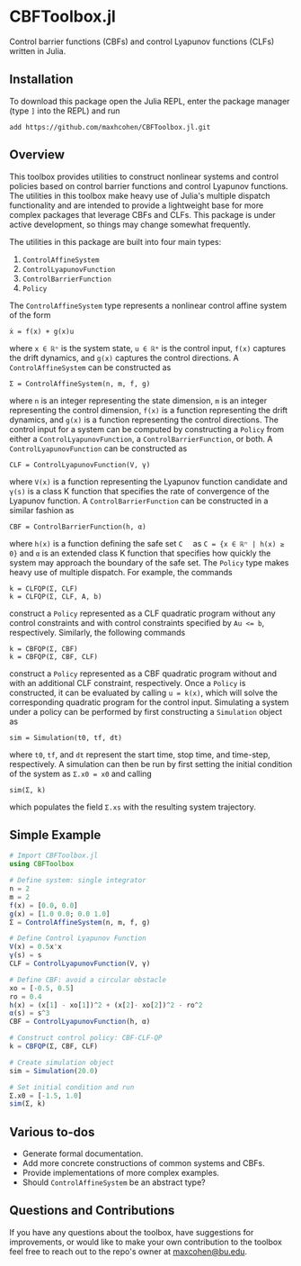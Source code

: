 # CBFToolbox.jl
Control barrier functions (CBFs) and control Lyapunov functions (CLFs) written in Julia.

## Installation
To download this package open the Julia REPL, enter the package manager (type `]` into the REPL) and run

    add https://github.com/maxhcohen/CBFToolbox.jl.git

## Overview
This toolbox provides utilities to construct nonlinear systems and control policies based on control barrier functions and control Lyapunov functions. The utilities in this toolbox make heavy use of Julia's multiple dispatch functionality and are intended to provide a lightweight base for more complex packages that leverage CBFs and CLFs. This package is under active development, so things may change somewhat frequently.

The utilities in this package are built into four main types:
1. `ControlAffineSystem`
2. `ControlLyapunovFunction`
3. `ControlBarrierFunction`
4. `Policy`

The `ControlAffineSystem` type represents a nonlinear control affine system of the form

    ẋ = f(x) + g(x)u

where `x ∈ ℝⁿ` is the system state, `u ∈ ℝᵐ` is the control input, `f(x)` captures the drift dynamics,  and `g(x)` captures the control directions. A `ControlAffineSystem` can be constructed as

    Σ = ControlAffineSystem(n, m, f, g)

where `n` is an integer representing the state dimension, `m` is an integer representing the control dimension, `f(x)` is a function representing the drift dynamics, and `g(x)` is a function representing the control directions. The control input for a system can be computed by constructing a `Policy` from either a `ControlLyapunovFunction`, a `ControlBarrierFunction`, or both. A `ControlLyapunovFunction` can be constructed as 

    CLF = ControlLyapunovFunction(V, γ)

where `V(x)` is a function representing the Lyapunov function candidate and `γ(s)` is a class K function that specifies the rate of convergence of the Lyapunov function. A `ControlBarrierFunction` can be constructed in a similar fashion as

    CBF = ControlBarrierFunction(h, α)

where `h(x)` is a function defining the safe set `C  ` as `C = {x ∈ ℝⁿ | h(x) ≥ 0}` and `α` is an extended class K function that specifies how quickly the system may approach the boundary of the safe set. The `Policy` type makes heavy use of multiple dispatch. For example, the commands

    k = CLFQP(Σ, CLF)
    k = CLFQP(Σ, CLF, A, b)

construct a `Policy` represented as a CLF quadratic program without any control constraints and with control constraints specified by `Au <= b`, respectively. Similarly, the following commands

    k = CBFQP(Σ, CBF)
    k = CBFQP(Σ, CBF, CLF)

construct a `Policy` represented as a CBF quadratic program without and with an additional CLF constraint, respectively. Once a `Policy` is constructed, it can be evaluated by calling `u = k(x)`, which will solve the corresponding quadratic program for the control input. Simulating a system under a policy can be performed by first constructing a `Simulation` object as

    sim = Simulation(t0, tf, dt)

where `t0`, `tf`, and `dt` represent the start time, stop time, and time-step, respectively. A simulation can then be run by first setting the initial condition of the system as `Σ.x0 = x0` and calling

    sim(Σ, k)

which populates the field `Σ.xs` with the resulting system trajectory.

## Simple Example
```julia
# Import CBFToolbox.jl
using CBFToolbox

# Define system: single integrator
n = 2
m = 2
f(x) = [0.0, 0.0]
g(x) = [1.0 0.0; 0.0 1.0]
Σ = ControlAffineSystem(n, m, f, g)

# Define Control Lyapunov Function
V(x) = 0.5x'x
γ(s) = s
CLF = ControlLyapunovFunction(V, γ)

# Define CBF: avoid a circular obstacle
xo = [-0.5, 0.5]
ro = 0.4
h(x) = (x[1] - xo[1])^2 + (x[2]- xo[2])^2 - ro^2
α(s) = s^3
CBF = ControlLyapunovFunction(h, α)

# Construct control policy: CBF-CLF-QP
k = CBFQP(Σ, CBF, CLF)

# Create simulation object
sim = Simulation(20.0)

# Set initial condition and run
Σ.x0 = [-1.5, 1.0]
sim(Σ, k)
```

## Various to-dos
- Generate formal documentation.
- Add more concrete constructions of common systems and CBFs.
- Provide implementations of more complex examples.
- Should `ControlAffineSystem` be an abstract type?

## Questions and Contributions
If you have any questions about the toolbox, have suggestions for improvements, or would like to make your own contribution to the toolbox feel free to reach out to the repo's owner at maxcohen@bu.edu.
 
